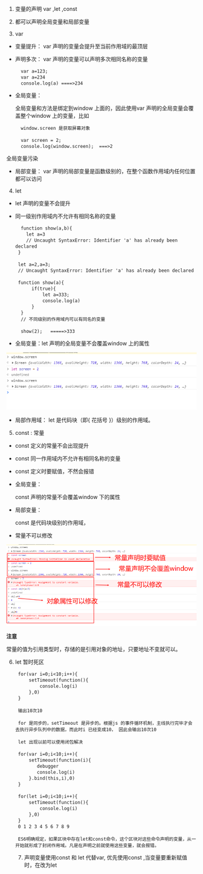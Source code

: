 1. 变量的声明 var ,let ,const 
2. 都可以声明全局变量和局部变量

3. var 

+ 变量提升： var 声明的变量会提升至当前作用域的最顶层
+ 声明多次： var 声明的变量可以声明多次相同名称的变量

        var a=123;
        var a=234
        console.log(a) ====>234


+ 全局变量： 
  
  全局变量和方法是绑定到window 上面的，因此使用var 声明的全局变量会覆盖整个window 上的变量，比如

        window.screen 是获取屏幕对象

        var screen = 2;
        console.log(window.screen);  ===>2

全局变量污染

+ 局部变量： var 声明的局部变量是函数级别的，在整个函数作用域内任何位置都可以访问

4. let 

+ let 声明的变量不会提升
+ 同一级别作用域内不允许有相同名称的变量
  
        function show(a,b){
          let a=3
          // Uncaught SyntaxError: Identifier 'a' has already been declared
       }

       let a=2,a=3;
       // Uncaught SyntaxError: Identifier 'a' has already been declared

       function show(a){
            if(true){
                let a=333;
                console.log(a)
            }
        }
        // 不同级别的作用域内可以有同名的变量

        show(2);   =====>333
+ 全局变量：let 声明的全局变量不会覆盖window 上的属性

![avatar](/assets/let.png)


+ 局部作用域： let 是代码块（即{ 花括号 }）级别的作用域。
  

5. const : 常量

+ const 定义的常量不会出现提升
+ const 同一作用域内不允许有相同名称的变量
+ const 定义时要赋值，不然会报错
+ 全局变量：
  
    const 声明的常量不会覆盖window 下的属性
 
+ 局部变量：

   const 是代码块级别的作用域，

+ 常量不可以修改


![avatar](/assets/const.png)

**注意**

常量的值为引用类型时，存储的是引用对象的地址，只要地址不变就可以。

6. let 暂时死区

        for(var i=0;i<10;i++){
            setTimeout(function(){
                console.log(i)
            },0)
        }

        输出10次10

        for 是同步的，setTimeout 是异步的。根据js 的事件循环机制，主线执行完毕才会去执行异步队列中的数据，而此时i 已经变成10， 因此会输出10次10

        let 出现以前可以使用闭包解决

        for(var i=0;i<10;i++){
            setTimeout(function(i){
               debugger 
               console.log(i)
            }.bind(this,i),0)
        }

        for(let i=0;i<10;i++){
            setTimeout(function(){
                console.log(i)
            },0)
        }
        0 1 2 3 4 5 6 7 8 9

        ES6明确规定，如果区块中存在let和const命令，这个区块对这些命令声明的变量，从一开始就形成了封闭作用域。凡是在声明之前就使用这些变量，就会报错。

    7. 声明变量使用const 和 let 代替var, 优先使用const ,当变量要重新赋值时，在改为let 